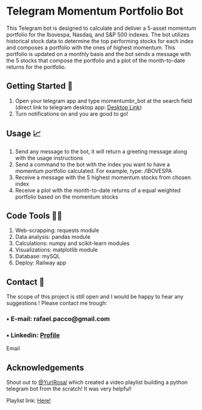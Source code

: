 <h1> Telegram Momentum Portfolio Bot </h1>
<p> This Telegram bot is designed to calculate and deliver a 5-asset momentum portfolio for the Ibovespa, Nasdaq, and S&P 500 indexes. The bot utilizes historical stock data to determine the top performing stocks for each index and composes a portfolio with the ones of highest momentum. This portfolio is updated on a monthly basis and the bot sends a message with the 5 stocks that compose the portfolio and a plot of the month-to-date returns for the portfolio. </p>
<h2> Getting Started 🚀</h2>
<ol>
  <li> Open your telegram app and type momentumbr_bot at the search field (direct link to telegram desktop app: <a href="https://t.me/momentumbr_bot">Desktop Link</a>) </li>
  <li> Turn notifications on and you are good to go! </li>
</ol>

<h2> Usage 📈</h2>
<ol>
  <li> Send any message to the bot, it will return a greeting message along with the usage instructions </li>
  <li> Send a command to the bot with the index you want to have a momentum portfolio calculated. For example, type: /IBOVESPA </li>
  <li> Receive a message with the 5 highest momentum stocks from chosen index </li>
  <li> Receive a plot with the month-to-date returns of a equal weighted portfolio based on the momentum stocks </li>
</ol>

<h2> Code Tools 👨‍💻</h2>

<ol>
  <li> Web-scrapping: requests module </li>
  <li> Data analysis: pandas module  </li>
  <li> Calculations: numpy and scikit-learn modules </li>
  <li> Visualizations: matplotlib module </li>
  <li> Database: mySQL </li>
  <li> Deploy: Railway app </li>
</ol>
<h2> Contact 📨</h2>

The scope of this project is still open and I would be happy to hear any suggestions ! Please contact me trough:
<h3>&#x2022; E-mail: rafael.pacco@gmail.com</h3>
<h3>&#x2022; Linkedin: <a href="https://www.linkedin.com/in/rpacco/"> Profile</a></h3>
Email

<h2> Acknowledgements </h2>

Shout out to <a href="https://github.com/iuryrosal"> @YuriRosal</a> which created a video playlist building a python telegram bot from the scratch! It was very helpful!

Playlist link: <a href="https://www.youtube.com/playlist?list=PLshkB4NQEfC7ZJqmnKcjsJBzv9p2CeNNr"> Here!</a>
